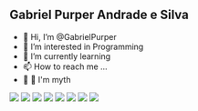 ## Gabriel Purper Andrade e Silva

- 👋 Hi, I’m @GabrielPurper
- 👀 I’m interested in Programming 
- 🌱 I’m currently learning 
- 📫 How to reach me ...
- 🗿 🍷 I'm myth

<div> 
  <a href="https://www.youtube.com/@MagicPurper" target="_blank"><img src="https://img.shields.io/badge/YouTube-FF0000?style=for-the-badge&logo=youtube&logoColor=white" target="_blank"></a>
  <a href="https://www.youtube.com/@bielpurper" target="_blank"><img src="https://img.shields.io/badge/YouTube 2-FF0000?style=for-the-badge&logo=youtube&logoColor=white" target="_blank"></a>
  <a href="https://www.instagram.com/biel.purper" target="_blank"><img src="https://img.shields.io/badge/-Instagram-%23E4405F?style=for-the-badge&logo=instagram&logoColor=white" target="_blank"></a>
  <a href="https://www.capcut.com/profile/TsH88TDhIqXSgRC60e-hGr6LTt1P7jKROEJlLf2Sh2M" target="_blank"><img src="https://img.shields.io/badge/CapCut-000000?style=for-the-badge&logo=capcut&logoColor=white"></a>                                                                                                                                                                                       
  <a href="https://www.tiktok.com/@magicpurper2007?is_from_webapp=1&sender_device=pc" target="_blank"><img src="https://img.shields.io/badge/TikTok-000000?style=for-the-badge&logo=tiktok&logoColor=white"></a>
 	<a href="https://www.twitch.tv/magicpurper2007" target="_blank"><img src="https://img.shields.io/badge/Twitch-9146FF?style=for-the-badge&logo=twitch&logoColor=white" target="_blank"></a>
  <a href = "malito:contatoGabriel.purper@hotmail.com"><img src="https://img.shields.io/badge/-Gmail-%23333?style=for-the-badge&logo=gmail&logoColor=white" target="_blank"></a>
  <a href="https://www.linkedin.com/in/gabriel-purper-andrade-e-silva-05b36534a?lipi=urn%3Ali%3Apage%3Ad_flagship3_profile_view_base_contact_details%3BwQDh8jSCTlCbFaCs4buihA%3D%3D" target="_blank"><img src="https://img.shields.io/badge/-LinkedIn-%230077B5?style=for-the-badge&logo=linkedin&logoColor=white" target="_blank"></a> 
</div>
